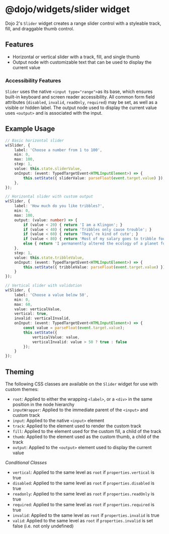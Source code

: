 # @dojo/widgets/slider widget

Dojo 2's `Slider` widget creates a range slider control with a styleable track, fill, and draggable thumb control.


## Features

- Horizontal or vertical slider with a track, fill, and single thumb
- Output node with customizable text that can be used to display the current value

### Accessibility Features

`Slider` uses the native `<input type="range">`as its base, which ensures built-in keyboard and screen reader accessibility. All common form field attributes (`disabled`, `invalid`, `readOnly`, `required`) may be set, as well as a visible or hidden label. The output node used to display the current value uses `<output>` and is associated with the input.

## Example Usage

```typescript
// Basic horizontal slider
w(Slider, {
	label: 'Choose a number from 1 to 100',
	min: 0,
	max: 100,
	step: 1,
	value: this.state.sliderValue,
	onInput: (event: TypedTargetEvent<HTMLInputElement>) => {
		this.setState({ sliderValue: parseFloat(event.target.value) });
	},
});

// Horizontal slider with custom output
w(Slider, {
	label: 'How much do you like tribbles?',
	min: 0,
	max: 100,
	output: (value: number) => {
		if (value < 20) { return 'I am a Klingon'; }
		if (value < 40) { return 'Tribbles only cause trouble'; }
		if (value < 60) { return 'They\`re kind of cute'; }
		if (value < 80) { return 'Most of my salary goes to tribble food'; }
		else { return 'I permanently altered the ecology of a planet for my tribbles'; }
	},
	step: 1,
	value: this.state.tribbleValue,
	onInput: (event: TypedTargetEvent<HTMLInputElement>) => {
		this.setState({ tribbleValue: parseFloat(event.target.value) });
	}
});

// Vertical slider with validation
w(Slider, {
	label: 'Choose a value below 50',
	min: 0,
	max: 60,
	value: verticalValue,
	vertical: true,
	invalid: verticalInvalid,
	onInput: (event: TypedTargetEvent<HTMLInputElement>) => {
		const value = parseFloat(event.target.value);
		this.setState({
			verticalValue: value,
			verticalInvalid: value > 50 ? true : false
		});
	}
});
```

## Theming

The following CSS classes are available on the `Slider` widget for use with custom themes:

- `root`: Applied to either the wrapping `<label>`, or a `<div>` in the same position in the node hierarchy
- `inputWrapper`: Applied to the immediate parent of the `<input>` and custom track
- `input`: Applied to the native `<input>` element
- `track`: Applied to the element used to render the custom track
- `fill`: Applied to the element used for the custom fill, a child of the track
- `thumb`: Applied to the element used as the custom thumb, a child of the track
- `output`: Applied to the `<output>` element used to display the current value

*Conditional Classes*
- `vertical`: Applied to the same level as `root` if `properties.vertical` is true
- `disabled`: Applied to the same level as `root` if `properties.disabled` is true
- `readonly`: Applied to the same level as `root` if `properties.readOnly` is true
- `required`: Applied to the same level as `root` if `properties.required` is true
- `invalid`: Applied to the same level as `root` if `properties.invalid` is true
- `valid`: Applied to the same level as `root` if `properties.invalid` is set false (i.e. not only undefined)
